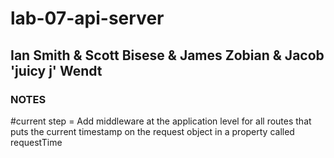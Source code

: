 # lab-07-api-server
## Ian Smith & Scott Bisese & James Zobian & Jacob 'juicy j' Wendt
### NOTES

#current step = 
Add middleware at the application level 
for all routes 
that puts the current timestamp on the request object 
in a property called requestTime